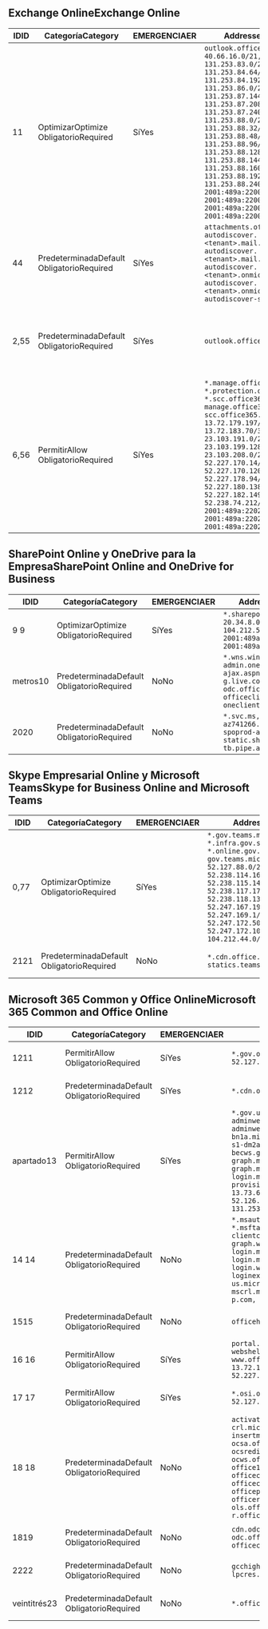 <!--THIS FILE IS AUTOMATICALLY GENERATED. MANUAL CHANGES WILL BE OVERWRITTEN.-->
<!--Please contact the Office 365 Endpoints team with any questions.-->
<!--USGovGCCHigh endpoints version 2019112700-->
<!--File generated 2019-11-27 11:00:09.9982-->

## <a name="exchange-online"></a><span data-ttu-id="4bd6e-101">Exchange Online</span><span class="sxs-lookup"><span data-stu-id="4bd6e-101">Exchange Online</span></span>

<span data-ttu-id="4bd6e-102">ID</span><span class="sxs-lookup"><span data-stu-id="4bd6e-102">ID</span></span> | <span data-ttu-id="4bd6e-103">Categoría</span><span class="sxs-lookup"><span data-stu-id="4bd6e-103">Category</span></span> | <span data-ttu-id="4bd6e-104">EMERGENCIA</span><span class="sxs-lookup"><span data-stu-id="4bd6e-104">ER</span></span> | <span data-ttu-id="4bd6e-105">Addresses</span><span class="sxs-lookup"><span data-stu-id="4bd6e-105">Addresses</span></span> | <span data-ttu-id="4bd6e-106">Puertos</span><span class="sxs-lookup"><span data-stu-id="4bd6e-106">Ports</span></span>
-- | -------------------- | --- | ------------------------------------------------------------------------------------------------------------------------------------------------------------------------------------------------------------------------------------------------------------------------------------------------------------------------------------------------------------------------------------------------------------------------------------------------ | -------------------------------
<span data-ttu-id="4bd6e-107">1</span><span class="sxs-lookup"><span data-stu-id="4bd6e-107">1</span></span> | <span data-ttu-id="4bd6e-108">Optimizar</span><span class="sxs-lookup"><span data-stu-id="4bd6e-108">Optimize</span></span><BR><span data-ttu-id="4bd6e-109">Obligatorio</span><span class="sxs-lookup"><span data-stu-id="4bd6e-109">Required</span></span> | <span data-ttu-id="4bd6e-110">Sí</span><span class="sxs-lookup"><span data-stu-id="4bd6e-110">Yes</span></span> | `outlook.office365.us`<BR>`40.66.16.0/21, 131.253.83.0/26, 131.253.84.64/26, 131.253.84.192/26, 131.253.86.0/24, 131.253.87.144/28, 131.253.87.208/28, 131.253.87.240/28, 131.253.88.0/28, 131.253.88.32/28, 131.253.88.48/28, 131.253.88.96/28, 131.253.88.128/28, 131.253.88.144/28, 131.253.88.160/28, 131.253.88.192/28, 131.253.88.240/28, 2001:489a:2200:28::/62, 2001:489a:2200:3c::/62, 2001:489a:2200:44::/62, 2001:489a:2200:400::/56` | <span data-ttu-id="4bd6e-111">**TCP:** 443, 80</span><span class="sxs-lookup"><span data-stu-id="4bd6e-111">**TCP:** 443, 80</span></span>
<span data-ttu-id="4bd6e-112">4</span><span class="sxs-lookup"><span data-stu-id="4bd6e-112">4</span></span> | <span data-ttu-id="4bd6e-113">Predeterminada</span><span class="sxs-lookup"><span data-stu-id="4bd6e-113">Default</span></span><BR><span data-ttu-id="4bd6e-114">Obligatorio</span><span class="sxs-lookup"><span data-stu-id="4bd6e-114">Required</span></span> | <span data-ttu-id="4bd6e-115">Sí</span><span class="sxs-lookup"><span data-stu-id="4bd6e-115">Yes</span></span> | `attachments.office365-net.us, autodiscover.<tenant>.mail.onmicrosoft.com, autodiscover.<tenant>.mail.onmicrosoft.us, autodiscover.<tenant>.onmicrosoft.com, autodiscover.<tenant>.onmicrosoft.us, autodiscover-s.office365.us` | <span data-ttu-id="4bd6e-116">**TCP:** 443, 80</span><span class="sxs-lookup"><span data-stu-id="4bd6e-116">**TCP:** 443, 80</span></span>
<span data-ttu-id="4bd6e-117">2,5</span><span class="sxs-lookup"><span data-stu-id="4bd6e-117">5</span></span> | <span data-ttu-id="4bd6e-118">Predeterminada</span><span class="sxs-lookup"><span data-stu-id="4bd6e-118">Default</span></span><BR><span data-ttu-id="4bd6e-119">Obligatorio</span><span class="sxs-lookup"><span data-stu-id="4bd6e-119">Required</span></span> | <span data-ttu-id="4bd6e-120">Sí</span><span class="sxs-lookup"><span data-stu-id="4bd6e-120">Yes</span></span> | `outlook.office365.us` | <span data-ttu-id="4bd6e-121">**TCP:** 143, 25, 587, 993, 995</span><span class="sxs-lookup"><span data-stu-id="4bd6e-121">**TCP:** 143, 25, 587, 993, 995</span></span>
<span data-ttu-id="4bd6e-122">6,5</span><span class="sxs-lookup"><span data-stu-id="4bd6e-122">6</span></span> | <span data-ttu-id="4bd6e-123">Permitir</span><span class="sxs-lookup"><span data-stu-id="4bd6e-123">Allow</span></span><BR><span data-ttu-id="4bd6e-124">Obligatorio</span><span class="sxs-lookup"><span data-stu-id="4bd6e-124">Required</span></span> | <span data-ttu-id="4bd6e-125">Sí</span><span class="sxs-lookup"><span data-stu-id="4bd6e-125">Yes</span></span> | `*.manage.office365.us, *.protection.office365.us, *.scc.office365.us, manage.office365.us, scc.office365.us`<BR>`13.72.179.197/32, 13.72.183.70/32, 23.103.191.0/24, 23.103.199.128/25, 23.103.208.0/22, 52.227.170.14/32, 52.227.170.120/32, 52.227.178.94/32, 52.227.180.138/32, 52.227.182.149/32, 52.238.74.212/32, 2001:489a:2202:4::/62, 2001:489a:2202:c::/62, 2001:489a:2202:2000::/63` | <span data-ttu-id="4bd6e-126">**TCP:** 25, 443</span><span class="sxs-lookup"><span data-stu-id="4bd6e-126">**TCP:** 25, 443</span></span>

## <a name="sharepoint-online-and-onedrive-for-business"></a><span data-ttu-id="4bd6e-127">SharePoint Online y OneDrive para la Empresa</span><span class="sxs-lookup"><span data-stu-id="4bd6e-127">SharePoint Online and OneDrive for Business</span></span>

<span data-ttu-id="4bd6e-128">ID</span><span class="sxs-lookup"><span data-stu-id="4bd6e-128">ID</span></span> | <span data-ttu-id="4bd6e-129">Categoría</span><span class="sxs-lookup"><span data-stu-id="4bd6e-129">Category</span></span> | <span data-ttu-id="4bd6e-130">EMERGENCIA</span><span class="sxs-lookup"><span data-stu-id="4bd6e-130">ER</span></span> | <span data-ttu-id="4bd6e-131">Addresses</span><span class="sxs-lookup"><span data-stu-id="4bd6e-131">Addresses</span></span> | <span data-ttu-id="4bd6e-132">Puertos</span><span class="sxs-lookup"><span data-stu-id="4bd6e-132">Ports</span></span>
-- | -------------------- | --- | --------------------------------------------------------------------------------------------------------------------------------------------- | ----------------
<span data-ttu-id="4bd6e-133">9 </span><span class="sxs-lookup"><span data-stu-id="4bd6e-133">9</span></span> | <span data-ttu-id="4bd6e-134">Optimizar</span><span class="sxs-lookup"><span data-stu-id="4bd6e-134">Optimize</span></span><BR><span data-ttu-id="4bd6e-135">Obligatorio</span><span class="sxs-lookup"><span data-stu-id="4bd6e-135">Required</span></span> | <span data-ttu-id="4bd6e-136">Sí</span><span class="sxs-lookup"><span data-stu-id="4bd6e-136">Yes</span></span> | `*.sharepoint.us`<BR>`20.34.8.0/22, 104.212.50.0/23, 2001:489a:2204:2::/63, 2001:489a:2204:800::/54` | <span data-ttu-id="4bd6e-137">**TCP:** 443, 80</span><span class="sxs-lookup"><span data-stu-id="4bd6e-137">**TCP:** 443, 80</span></span>
<span data-ttu-id="4bd6e-138">metros</span><span class="sxs-lookup"><span data-stu-id="4bd6e-138">10</span></span> | <span data-ttu-id="4bd6e-139">Predeterminada</span><span class="sxs-lookup"><span data-stu-id="4bd6e-139">Default</span></span><BR><span data-ttu-id="4bd6e-140">Obligatorio</span><span class="sxs-lookup"><span data-stu-id="4bd6e-140">Required</span></span> | <span data-ttu-id="4bd6e-141">No</span><span class="sxs-lookup"><span data-stu-id="4bd6e-141">No</span></span> | `*.wns.windows.com, admin.onedrive.us, ajax.aspnetcdn.com, g.live.com, odc.officeapps.live.com, officeclient.microsoft.com, oneclient.sfx.ms` | <span data-ttu-id="4bd6e-142">**TCP:** 443, 80</span><span class="sxs-lookup"><span data-stu-id="4bd6e-142">**TCP:** 443, 80</span></span>
<span data-ttu-id="4bd6e-143">20</span><span class="sxs-lookup"><span data-stu-id="4bd6e-143">20</span></span> | <span data-ttu-id="4bd6e-144">Predeterminada</span><span class="sxs-lookup"><span data-stu-id="4bd6e-144">Default</span></span><BR><span data-ttu-id="4bd6e-145">Obligatorio</span><span class="sxs-lookup"><span data-stu-id="4bd6e-145">Required</span></span> | <span data-ttu-id="4bd6e-146">No</span><span class="sxs-lookup"><span data-stu-id="4bd6e-146">No</span></span> | `*.svc.ms, az741266.vo.msecnd.net, spoprod-a.akamaihd.net, static.sharepointonline.com, tb.pipe.aria.microsoft.com` | <span data-ttu-id="4bd6e-147">**TCP:** 443, 80</span><span class="sxs-lookup"><span data-stu-id="4bd6e-147">**TCP:** 443, 80</span></span>

## <a name="skype-for-business-online-and-microsoft-teams"></a><span data-ttu-id="4bd6e-148">Skype Empresarial Online y Microsoft Teams</span><span class="sxs-lookup"><span data-stu-id="4bd6e-148">Skype for Business Online and Microsoft Teams</span></span>

<span data-ttu-id="4bd6e-149">ID</span><span class="sxs-lookup"><span data-stu-id="4bd6e-149">ID</span></span> | <span data-ttu-id="4bd6e-150">Categoría</span><span class="sxs-lookup"><span data-stu-id="4bd6e-150">Category</span></span> | <span data-ttu-id="4bd6e-151">EMERGENCIA</span><span class="sxs-lookup"><span data-stu-id="4bd6e-151">ER</span></span> | <span data-ttu-id="4bd6e-152">Addresses</span><span class="sxs-lookup"><span data-stu-id="4bd6e-152">Addresses</span></span> | <span data-ttu-id="4bd6e-153">Puertos</span><span class="sxs-lookup"><span data-stu-id="4bd6e-153">Ports</span></span>
-- | -------------------- | --- | --------------------------------------------------------------------------------------------------------------------------------------------------------------------------------------------------------------------------------------------------------------------------------------------------------------------------------- | ---------------------------------------------------
<span data-ttu-id="4bd6e-154">0,7</span><span class="sxs-lookup"><span data-stu-id="4bd6e-154">7</span></span> | <span data-ttu-id="4bd6e-155">Optimizar</span><span class="sxs-lookup"><span data-stu-id="4bd6e-155">Optimize</span></span><BR><span data-ttu-id="4bd6e-156">Obligatorio</span><span class="sxs-lookup"><span data-stu-id="4bd6e-156">Required</span></span> | <span data-ttu-id="4bd6e-157">Sí</span><span class="sxs-lookup"><span data-stu-id="4bd6e-157">Yes</span></span> | `*.gov.teams.microsoft.us, *.infra.gov.skypeforbusiness.us, *.online.gov.skypeforbusiness.us, gov.teams.microsoft.us`<BR>`52.127.88.0/21, 52.238.114.160/32, 52.238.115.146/32, 52.238.117.171/32, 52.238.118.132/32, 52.247.167.192/32, 52.247.169.1/32, 52.247.172.50/32, 52.247.172.103/32, 104.212.44.0/22, 195.134.228.0/22` | <span data-ttu-id="4bd6e-158">**TCP:** 443, 80</span><span class="sxs-lookup"><span data-stu-id="4bd6e-158">**TCP:** 443, 80</span></span><BR><span data-ttu-id="4bd6e-159">**UDP:** 3478, 3479, 3480, 3481</span><span class="sxs-lookup"><span data-stu-id="4bd6e-159">**UDP:** 3478, 3479, 3480, 3481</span></span>
<span data-ttu-id="4bd6e-160">21</span><span class="sxs-lookup"><span data-stu-id="4bd6e-160">21</span></span> | <span data-ttu-id="4bd6e-161">Predeterminada</span><span class="sxs-lookup"><span data-stu-id="4bd6e-161">Default</span></span><BR><span data-ttu-id="4bd6e-162">Obligatorio</span><span class="sxs-lookup"><span data-stu-id="4bd6e-162">Required</span></span> | <span data-ttu-id="4bd6e-163">No</span><span class="sxs-lookup"><span data-stu-id="4bd6e-163">No</span></span> | `*.cdn.office.net, statics.teams.microsoft.com` | <span data-ttu-id="4bd6e-164">**TCP:** 443</span><span class="sxs-lookup"><span data-stu-id="4bd6e-164">**TCP:** 443</span></span>

## <a name="microsoft-365-common-and-office-online"></a><span data-ttu-id="4bd6e-165">Microsoft 365 Common y Office Online</span><span class="sxs-lookup"><span data-stu-id="4bd6e-165">Microsoft 365 Common and Office Online</span></span>

<span data-ttu-id="4bd6e-166">ID</span><span class="sxs-lookup"><span data-stu-id="4bd6e-166">ID</span></span> | <span data-ttu-id="4bd6e-167">Categoría</span><span class="sxs-lookup"><span data-stu-id="4bd6e-167">Category</span></span> | <span data-ttu-id="4bd6e-168">EMERGENCIA</span><span class="sxs-lookup"><span data-stu-id="4bd6e-168">ER</span></span> | <span data-ttu-id="4bd6e-169">Addresses</span><span class="sxs-lookup"><span data-stu-id="4bd6e-169">Addresses</span></span> | <span data-ttu-id="4bd6e-170">Puertos</span><span class="sxs-lookup"><span data-stu-id="4bd6e-170">Ports</span></span>
-- | ------------------- | --- | --------------------------------------------------------------------------------------------------------------------------------------------------------------------------------------------------------------------------------------------------------------------------------------------------------------------------------------------------------------------------------------------------------------------- | ----------------
<span data-ttu-id="4bd6e-171">12</span><span class="sxs-lookup"><span data-stu-id="4bd6e-171">11</span></span> | <span data-ttu-id="4bd6e-172">Permitir</span><span class="sxs-lookup"><span data-stu-id="4bd6e-172">Allow</span></span><BR><span data-ttu-id="4bd6e-173">Obligatorio</span><span class="sxs-lookup"><span data-stu-id="4bd6e-173">Required</span></span> | <span data-ttu-id="4bd6e-174">Sí</span><span class="sxs-lookup"><span data-stu-id="4bd6e-174">Yes</span></span> | `*.gov.online.office365.us`<BR>`52.127.37.0/24, 52.127.82.0/23` | <span data-ttu-id="4bd6e-175">**TCP:** 443</span><span class="sxs-lookup"><span data-stu-id="4bd6e-175">**TCP:** 443</span></span>
<span data-ttu-id="4bd6e-176">12</span><span class="sxs-lookup"><span data-stu-id="4bd6e-176">12</span></span> | <span data-ttu-id="4bd6e-177">Predeterminada</span><span class="sxs-lookup"><span data-stu-id="4bd6e-177">Default</span></span><BR><span data-ttu-id="4bd6e-178">Obligatorio</span><span class="sxs-lookup"><span data-stu-id="4bd6e-178">Required</span></span> | <span data-ttu-id="4bd6e-179">Sí</span><span class="sxs-lookup"><span data-stu-id="4bd6e-179">Yes</span></span> | `*.cdn.office365.us` | <span data-ttu-id="4bd6e-180">**TCP:** 443</span><span class="sxs-lookup"><span data-stu-id="4bd6e-180">**TCP:** 443</span></span>
<span data-ttu-id="4bd6e-181">apartado</span><span class="sxs-lookup"><span data-stu-id="4bd6e-181">13</span></span> | <span data-ttu-id="4bd6e-182">Permitir</span><span class="sxs-lookup"><span data-stu-id="4bd6e-182">Allow</span></span><BR><span data-ttu-id="4bd6e-183">Obligatorio</span><span class="sxs-lookup"><span data-stu-id="4bd6e-183">Required</span></span> | <span data-ttu-id="4bd6e-184">Sí</span><span class="sxs-lookup"><span data-stu-id="4bd6e-184">Yes</span></span> | `*.gov.us.microsoftonline.com, adminwebservice.gov.us.microsoftonline.com, adminwebservice-s1-bn1a.microsoftonline.com, adminwebservice-s1-dm2a.microsoftonline.com, becws.gov.us.microsoftonline.com, graph.microsoft.us, graph.microsoftazure.us, login.microsoftonline.us, provisioningapi.gov.us.microsoftonline.com`<BR>`13.73.64.64/26, 13.73.208.128/25, 52.126.194.0/23, 52.244.120.128/25, 131.253.120.0/24` | <span data-ttu-id="4bd6e-185">**TCP:** 443</span><span class="sxs-lookup"><span data-stu-id="4bd6e-185">**TCP:** 443</span></span>
<span data-ttu-id="4bd6e-186">14 </span><span class="sxs-lookup"><span data-stu-id="4bd6e-186">14</span></span> | <span data-ttu-id="4bd6e-187">Predeterminada</span><span class="sxs-lookup"><span data-stu-id="4bd6e-187">Default</span></span><BR><span data-ttu-id="4bd6e-188">Obligatorio</span><span class="sxs-lookup"><span data-stu-id="4bd6e-188">Required</span></span> | <span data-ttu-id="4bd6e-189">No</span><span class="sxs-lookup"><span data-stu-id="4bd6e-189">No</span></span> | `*.msauth.net, *.msauthimages.us, *.msftauth.net, *.msftauthimages.us, clientconfig.microsoftonline-p.net, graph.windows.net, login.microsoftonline.com, login.microsoftonline-p.com, login.windows.net, loginex.microsoftonline.com, login-us.microsoftonline.com, mscrl.microsoft.com, nexus.microsoftonline-p.com, secure.aadcdn.microsoftonline-p.com` | <span data-ttu-id="4bd6e-190">**TCP:** 443</span><span class="sxs-lookup"><span data-stu-id="4bd6e-190">**TCP:** 443</span></span>
<span data-ttu-id="4bd6e-191">15</span><span class="sxs-lookup"><span data-stu-id="4bd6e-191">15</span></span> | <span data-ttu-id="4bd6e-192">Predeterminada</span><span class="sxs-lookup"><span data-stu-id="4bd6e-192">Default</span></span><BR><span data-ttu-id="4bd6e-193">Obligatorio</span><span class="sxs-lookup"><span data-stu-id="4bd6e-193">Required</span></span> | <span data-ttu-id="4bd6e-194">No</span><span class="sxs-lookup"><span data-stu-id="4bd6e-194">No</span></span> | `officehome.msocdn.us, prod.msocdn.us` | <span data-ttu-id="4bd6e-195">**TCP:** 443, 80</span><span class="sxs-lookup"><span data-stu-id="4bd6e-195">**TCP:** 443, 80</span></span>
<span data-ttu-id="4bd6e-196">16 </span><span class="sxs-lookup"><span data-stu-id="4bd6e-196">16</span></span> | <span data-ttu-id="4bd6e-197">Permitir</span><span class="sxs-lookup"><span data-stu-id="4bd6e-197">Allow</span></span><BR><span data-ttu-id="4bd6e-198">Obligatorio</span><span class="sxs-lookup"><span data-stu-id="4bd6e-198">Required</span></span> | <span data-ttu-id="4bd6e-199">Sí</span><span class="sxs-lookup"><span data-stu-id="4bd6e-199">Yes</span></span> | `portal.office365.us, webshell.suite.office365.us, www.office365.us`<BR>`13.72.179.48/32, 13.72.188.8/32, 52.227.167.206/32, 52.227.170.242/32` | <span data-ttu-id="4bd6e-200">**TCP:** 443, 80</span><span class="sxs-lookup"><span data-stu-id="4bd6e-200">**TCP:** 443, 80</span></span>
<span data-ttu-id="4bd6e-201">17 </span><span class="sxs-lookup"><span data-stu-id="4bd6e-201">17</span></span> | <span data-ttu-id="4bd6e-202">Permitir</span><span class="sxs-lookup"><span data-stu-id="4bd6e-202">Allow</span></span><BR><span data-ttu-id="4bd6e-203">Obligatorio</span><span class="sxs-lookup"><span data-stu-id="4bd6e-203">Required</span></span> | <span data-ttu-id="4bd6e-204">Sí</span><span class="sxs-lookup"><span data-stu-id="4bd6e-204">Yes</span></span> | `*.osi.office365.us, tasks.office365.us`<BR>`52.127.240.0/20, 2001:489a:2206::/48` | <span data-ttu-id="4bd6e-205">**TCP:** 443</span><span class="sxs-lookup"><span data-stu-id="4bd6e-205">**TCP:** 443</span></span>
<span data-ttu-id="4bd6e-206">18 </span><span class="sxs-lookup"><span data-stu-id="4bd6e-206">18</span></span> | <span data-ttu-id="4bd6e-207">Predeterminada</span><span class="sxs-lookup"><span data-stu-id="4bd6e-207">Default</span></span><BR><span data-ttu-id="4bd6e-208">Obligatorio</span><span class="sxs-lookup"><span data-stu-id="4bd6e-208">Required</span></span> | <span data-ttu-id="4bd6e-209">No</span><span class="sxs-lookup"><span data-stu-id="4bd6e-209">No</span></span> | `activation.sls.microsoft.com, crl.microsoft.com, go.microsoft.com, insertmedia.bing.office.net, ocsa.officeapps.live.com, ocsredir.officeapps.live.com, ocws.officeapps.live.com, office15client.microsoft.com, officecdn.microsoft.com, officecdn.microsoft.com.edgesuite.net, officepreviewredir.microsoft.com, officeredir.microsoft.com, ols.officeapps.live.com, r.office.microsoft.com` | <span data-ttu-id="4bd6e-210">**TCP:** 443, 80</span><span class="sxs-lookup"><span data-stu-id="4bd6e-210">**TCP:** 443, 80</span></span>
<span data-ttu-id="4bd6e-211">18</span><span class="sxs-lookup"><span data-stu-id="4bd6e-211">19</span></span> | <span data-ttu-id="4bd6e-212">Predeterminada</span><span class="sxs-lookup"><span data-stu-id="4bd6e-212">Default</span></span><BR><span data-ttu-id="4bd6e-213">Obligatorio</span><span class="sxs-lookup"><span data-stu-id="4bd6e-213">Required</span></span> | <span data-ttu-id="4bd6e-214">No</span><span class="sxs-lookup"><span data-stu-id="4bd6e-214">No</span></span> | `cdn.odc.officeapps.live.com, odc.officeapps.live.com, officeclient.microsoft.com` | <span data-ttu-id="4bd6e-215">**TCP:** 443, 80</span><span class="sxs-lookup"><span data-stu-id="4bd6e-215">**TCP:** 443, 80</span></span>
<span data-ttu-id="4bd6e-216">22</span><span class="sxs-lookup"><span data-stu-id="4bd6e-216">22</span></span> | <span data-ttu-id="4bd6e-217">Predeterminada</span><span class="sxs-lookup"><span data-stu-id="4bd6e-217">Default</span></span><BR><span data-ttu-id="4bd6e-218">Obligatorio</span><span class="sxs-lookup"><span data-stu-id="4bd6e-218">Required</span></span> | <span data-ttu-id="4bd6e-219">No</span><span class="sxs-lookup"><span data-stu-id="4bd6e-219">No</span></span> | `gcchigh.loki.office365.us, lpcres.delve.office.com` | <span data-ttu-id="4bd6e-220">**TCP:** 443</span><span class="sxs-lookup"><span data-stu-id="4bd6e-220">**TCP:** 443</span></span>
<span data-ttu-id="4bd6e-221">veintitrés</span><span class="sxs-lookup"><span data-stu-id="4bd6e-221">23</span></span> | <span data-ttu-id="4bd6e-222">Predeterminada</span><span class="sxs-lookup"><span data-stu-id="4bd6e-222">Default</span></span><BR><span data-ttu-id="4bd6e-223">Obligatorio</span><span class="sxs-lookup"><span data-stu-id="4bd6e-223">Required</span></span> | <span data-ttu-id="4bd6e-224">No</span><span class="sxs-lookup"><span data-stu-id="4bd6e-224">No</span></span> | `*.office365.us` | <span data-ttu-id="4bd6e-225">**TCP:** 443, 80</span><span class="sxs-lookup"><span data-stu-id="4bd6e-225">**TCP:** 443, 80</span></span>
